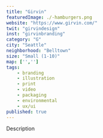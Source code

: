 ```yaml
---
title: "Girvin"
featuredImage: ./-hamburgers.png
website: "https://www.girvin.com/"
twit: "girvindesign"
inst: "girvinbranding"
category: "G"
city: "Seattle"
neighborhood: "Belltown"
size: "Small (1-10)"
map: ['','']
tags:
    - branding
    - illustration
    - print
    - video
    - packaging
    - environmental
    - ux/ui
published: true
---
```


Description
